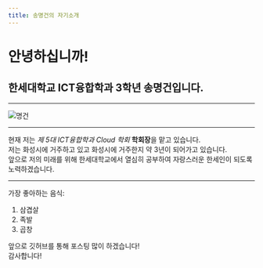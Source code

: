 ```yaml
---
title: 송명건의 자기소개
---
```


# 안녕하십니까! 
## 한세대학교 ICT융합학과 3학년 송명건입니다.   
___

![명건](https://user-images.githubusercontent.com/127093171/226180725-c7b075fb-bbd9-4c08-bb42-6b4515d1ab51.png)


___

현재 저는 *제 5대 ICT융합학과 Cloud 학회* **학회장**을 맡고 있습니다.   
저는 화성시에 거주하고 있고 화성시에 거주한지 약 3년이 되어가고 있습니다.   
앞으로 저의 미래를 위해 한세대학교에서 열심히 공부하여 자랑스러운 한세인이 되도록 노력하겠습니다. 

___

가장 좋아하는 음식:
1. 삼겹살
2. 족발
3. 곱창

앞으로 깃허브를 통해 포스팅 많이 하겠습니다!   
감사합니다!
